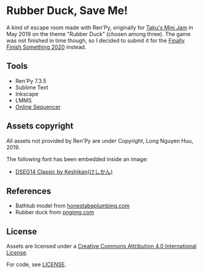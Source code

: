 # Rubber Duck, Save Me!

A kind of escape room made with Ren'Py, originally for [Taku's Mini Jam](https://itch.io/jam/takus-mini-jam) in May 2019 on the theme "Rubber Duck" (chosen among three). The game was not finished in time though, so I decided to submit it for the [Finally Finish Something 2020](https://itch.io/jam/finally-finish-something-2020) instead.

## Tools

* Ren'Py 7.3.5
* Sublime Text
* Inkscape
* LMMS
* [Online Sequencer](https://onlinesequencer.net)

## Assets copyright

All assets not provided by Ren'Py are under Copyright, Long Nguyen Huu, 2019.

The following font has been embedded inside an image:

* [DSEG14 Classic by Keshikan(けしかん)](https://www.keshikan.net/fonts-e.html)

## References

* Bathtub model from [honestabeplumbing.com](http://www.honestabeplumbing.com/File/c1d9f037-e58e-41b3-b9b9-dd2e68929d1d)
* Rubber duck from [pngimg.com](http://pngimg.com/download/45708)

## License

Assets are licensed under a [Creative Commons Attribution 4.0 International License](http://creativecommons.org/licenses/by/4.0/).

For code, see [LICENSE](LICENSE).
